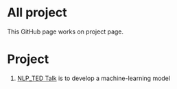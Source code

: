 # All project

This GitHub page works on project page.

# Project
1. [NLP_TED Talk](https://github.com/khwan8/projects/blob/main/NLP_TED%20talks/MA331-Coursework.pdf) is to develop a machine-learning model